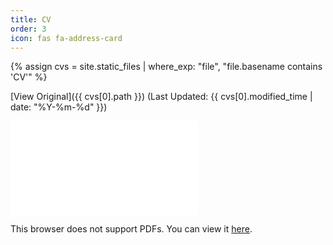 ```yaml
---
title: CV
order: 3
icon: fas fa-address-card
---
```


{% assign cvs = site.static_files | where_exp: "file", "file.basename contains 'CV'" %}

[View Original]({{ cvs[0].path }})
(Last Updated: {{ cvs[0].modified_time | date: "%Y-%m-%d" }})

<object data="{{ cvs[0].path }}" type="application/pdf" width="100%" height=700px>
    <embed src="{{ cvs[0].path }}">
        <p>This browser does not support PDFs. You can view it <a href="{{ site.baseurl }}{{ cvs[0].path }}">here</a>.</p>
    </embed>
</object>
